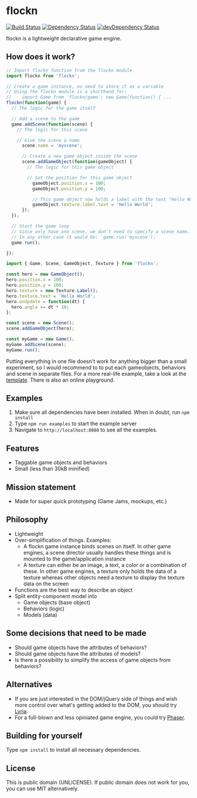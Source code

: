flockn
======

[![Build Status](https://travis-ci.org/flockn/flockn.svg?branch=master)](https://travis-ci.org/flockn/flockn)
[![Dependency Status](https://david-dm.org/flockn/flockn.svg)](https://david-dm.org/flockn/flockn)
[![devDependency Status](https://david-dm.org/flockn/flockn/dev-status.svg)](https://david-dm.org/flockn/flockn#info=devDependencies)

flockn is a lightweight declarative game engine.

How does it work?
-----------------
```javascript
// Import flockn function from the flockn module
import flockn from 'flockn';

// Create a game instance, no need to store it as a variable
// Using the flockn module is a shorthand for:
//    import Game from 'flockn/game'; new Game(function() { ...
flockn(function(game) {
  // The logic for the game itself

  // Add a scene to the game
  game.addScene(function(scene) {
    // The logic for this scene

    // Give the scene a name
      scene.name = 'myscene';

      // Create a new game object inside the scene
      scene.addGameObject(function(gameObject) {
        // The logic for this game object

        // Set the position for this game object
          gameObject.position.x = 100;
          gameObject.position.y = 100;

          // This game object now holds a label with the text "Hello World"
          gameObject.texture.label.text = 'Hello World';
      });
  });

  // Start the game loop
  // Since only have one scene, we don't need to specify a scene name.
  // In any other case it would be: `game.run('myscene');`
  game.run();

});
```

```javascript
import { Game, Scene, GameObject, Texture } from 'flockn';

const hero = new GameObject();
hero.position.x = 100;
hero.position.y = 100;
hero.texture = new Texture.Label();
hero.texture.text = 'Hello World';
hero.onUpdate = function(dt) {
  hero.angle += dt * 10;
};

const scene = new Scene();
scene.addGameObject(hero);

const myGame = new Game();
myGame.addScene(scene);
myGame.run();
```
Putting everything in one file doesn't work for anything bigger than a small experiment, so I would recommend to
to put each gameobjects, behaviors and scene in separate files. For a more real-life example, take a look at the
[template](http://github.com/freezedev/flockn-template).
There is also an online playground.

Examples
--------
1. Make sure all dependencies have been installed. When in doubt, run `npm install`
2. Type `npm run examples` to start the example server
3. Navigate to `http://localhost:8080` to see all the examples.

Features
--------
* Taggable game objects and behaviors
* Small (less than 30kB minified)

Mission statement
-----------------
* Made for super quick prototyping (Game Jams, mockups, etc.)

Philosophy
----------
* Lightweight
* Over-simplification of things. Examples:
  * A flockn game instance binds scenes on itself. In other game engines, a scene director usually handles these things and is mounted to the game/application instance
  * A texture can either be an image, a text, a color or a combination of these. In other game engines, a texture only holds the data of a texture whereas other objects need a texture to display the texture data on the screen
* Functions are the best way to describe an object
* Split entity-component model into
    * Game objects (base object)
    * Behaviors (logic)
    * Models (data)

Some decisions that need to be made
-----------------------------------
- Should game objects have the attributes of behaviors?
- Should game objects have the attributes of models?
- Is there a possibility to simplify the access of game objects from behaviors?

Alternatives
------------
* If you are just interested in the DOM/jQuery side of things and wish more control over what's getting added to the DOM, you should try [Lyria](https://github.com/freezedev/lyria).
* For a full-blown and less opiniated game engine, you could try [Phaser](https://github.com/photonstorm/phaser).

Building for yourself
---------------------
Type `npm install` to install all necessary dependencies.

License
-------
This is public domain (UNLICENSE). If public domain does not work for you, you can use MIT alternatively.
